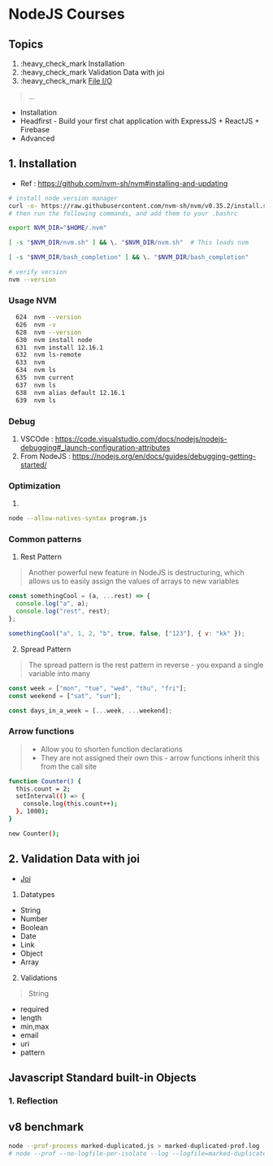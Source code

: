 # NodeJS Courses

## Topics

1. :heavy_check_mark Installation
2. :heavy_check_mark Validation Data with joi
3. :heavy_check_mark [File I/O](./file/README.md)

> ...

- Installation
- Headfirst - Build your first chat application with ExpressJS + ReactJS + Firebase
- Advanced

## 1. Installation

- Ref : https://github.com/nvm-sh/nvm#installing-and-updating

```bash
# install node version manager
curl -o- https://raw.githubusercontent.com/nvm-sh/nvm/v0.35.2/install.sh | bash
# then run the following commands, and add them to your .bashrc

export NVM_DIR="$HOME/.nvm"

[ -s "$NVM_DIR/nvm.sh" ] && \. "$NVM_DIR/nvm.sh"  # This loads nvm

[ -s "$NVM_DIR/bash_completion" ] && \. "$NVM_DIR/bash_completion"

# verify version
nvm --version
```

### Usage NVM

```bash
  624  nvm --version
  626  nvm -v
  628  nvm --version
  630  nvm install node
  631  nvm install 12.16.1
  632  nvm ls-remote
  633  nvm
  634  nvm ls
  635  nvm current
  637  nvm ls
  638  nvm alias default 12.16.1
  639  nvm ls

```

### Debug

1. VSCOde : https://code.visualstudio.com/docs/nodejs/nodejs-debugging#_launch-configuration-attributes
2. From NodeJS : https://nodejs.org/en/docs/guides/debugging-getting-started/

### Optimization

1.

```bash
node --allow-natives-syntax program.js
```

### Common patterns

1. Rest Pattern

> Another powerful new feature in NodeJS is destructuring, which allows us to easily assign the values of arrays to new variables

```js
const somethingCool = (a, ...rest) => {
  console.log("a", a);
  console.log("rest", rest);
};

somethingCool("a", 1, 2, "b", true, false, ["123"], { v: "kk" });
```

2. Spread Pattern

> The spread pattern is the rest pattern in reverse - you expand a single variable into many

```js
const week = ["mon", "tue", "wed", "thu", "fri"];
const weekend = ["sat", "sun"];

const days_in_a_week = [...week, ...weekend];
```

### Arrow functions

> - Allow you to shorten function declarations
> - They are not assigned their own this - arrow functions inherit this from the call site

```bash
function Counter() {
  this.count = 2;
  setInterval(() => {
    console.log(this.count++);
  }, 1000);
}

new Counter();
```

## 2. Validation Data with joi

- [Joi](https://hapi.dev/module/joi/api/?v=17.1.1)

1. Datatypes

- String
- Number
- Boolean
- Date
- Link
- Object
- Array

2. Validations

> String

- required
- length
- min,max
- email
- uri
- pattern

## Javascript Standard built-in Objects

### 1. Reflection

## v8 benchmark

```bash
node --prof-process marked-duplicated.js > marked-duplicated-prof.log
# node --prof --no-logfile-per-isolate --log --logfile=marked-duplicated.log marked-duplicated.js
```
